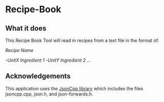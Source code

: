 # Recipe-Book
## What it does

This Recipe Book Tool will read in recipes from a text file in the format of:

_Recipe Name_

-_UnitX Ingredient 1_
-_UnitY Ingredient 2_
...


## Acknowledgements

This application uses the [JsonCpp library](https://github.com/open-source-parsers/jsoncpp) which includes the files jsoncpp.cpp, json.h, and json-forwards.h. 
